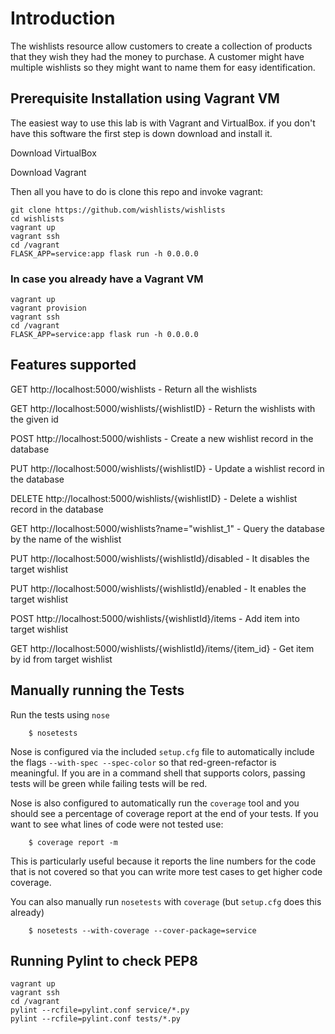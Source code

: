 # Introduction
The wishlists resource allow customers to create a collection of products that they wish they had the money to purchase. A customer might have multiple wishlists so they might want to name them for easy identification. 

## Prerequisite Installation using Vagrant VM
The easiest way to use this lab is with Vagrant and VirtualBox. if you don't have this software the first step is down download and install it.

Download VirtualBox

Download Vagrant

Then all you have to do is clone this repo and invoke vagrant:

    git clone https://github.com/wishlists/wishlists
    cd wishlists
    vagrant up
    vagrant ssh
    cd /vagrant
    FLASK_APP=service:app flask run -h 0.0.0.0
    
### In case you already have a Vagrant VM
    vagrant up
    vagrant provision
    vagrant ssh
    cd /vagrant
    FLASK_APP=service:app flask run -h 0.0.0.0
    
## Features supported

 GET http://localhost:5000/wishlists - Return all the wishlists 
 
 GET http://localhost:5000/wishlists/{wishlistID} - Return the wishlists with the given id  
 
 POST http://localhost:5000/wishlists - Create a new wishlist record in the database  

 PUT http://localhost:5000/wishlists/{wishlistID} - Update a wishlist record in the database  
 
 DELETE http://localhost:5000/wishlists/{wishlistID} - Delete a wishlist record in the database  
 
 GET http://localhost:5000/wishlists?name="wishlist_1" - Query the database by the name of the wishlist   

 PUT http://localhost:5000/wishlists/{wishlistId}/disabled - It disables the target wishlist
 
 PUT http://localhost:5000/wishlists/{wishlistId}/enabled - It enables the target wishlist
 
 POST http://localhost:5000/wishlists/{wishlistId}/items - Add item into target wishlist

 GET http://localhost:5000/wishlists/{wishlistId}/items/{item_id} - Get item by id from target wishlist 
 
 ## Manually running the Tests

Run the tests using `nose`

```shell
    $ nosetests
```

Nose is configured via the included `setup.cfg` file to automatically include the flags `--with-spec --spec-color` so that red-green-refactor is meaningful. If you are in a command shell that supports colors, passing tests will be green while failing tests will be red.

Nose is also configured to automatically run the `coverage` tool and you should see a percentage of coverage report at the end of your tests. If you want to see what lines of code were not tested use:

```shell
    $ coverage report -m
```

This is particularly useful because it reports the line numbers for the code that is not covered so that you can write more test cases to get higher code coverage.

You can also manually run `nosetests` with `coverage` (but `setup.cfg` does this already)

```shell
    $ nosetests --with-coverage --cover-package=service
```

## Running Pylint to check PEP8
```
vagrant up
vagrant ssh
cd /vagrant
pylint --rcfile=pylint.conf service/*.py
pylint --rcfile=pylint.conf tests/*.py

